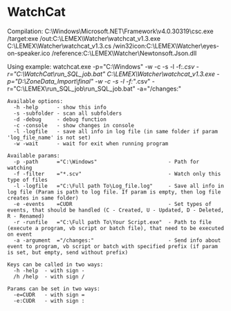 # WatchCat

Compilation:
	C:\Windows\Microsoft.NET\Framework\v4.0.30319\csc.exe /target:exe /out:C:\LEMEX\Watcher\watchcat_v1.3.exe C:\LEMEX\Watcher\watchcat_v1.3.cs /win32icon:C:\LEMEX\Watcher\eyes-on-speaker.ico /reference:C:\LEMEX\Watcher\Newtonsoft.Json.dll

Using example:
	watchcat.exe -p="C:\Windows" -w -c -s -l -f:*.csv -r="C:\WatchCat\run_SQL_job.bat"
	C:\LEMEX\Watcher\watchcat_v1.3.exe -p="D:\ZoneData_Import\final" -w -c -s -l -f:"*.csv" -r="C:\LEMEX\run_SQL_job\run_SQL_job.bat" -a="/changes:"
	
	Available options:
	  -h -help		- show this info
	  -s -subfolder	- scan all subfolders
	  -d -debug		- debug function
	  -c -console	- show changes in console
	  -l -logfile	- save all info in log file (in same folder if param 'log_file_name' is not set)
	  -w -wait		- wait for exit when running program

    Available params:
	  -p -path		="C:\Windows"						- Path for watching
	  -f -filter	="*.scv"							- Watch only this type of files
	  -l -logfile	="C:\Full path To\Log_file.log"		- Save all info in log file (Param is path to log file. If param is empty, then log file creates in same folder)
	  -e -events	=CUDR								- Set types of events, that should be handled (C - Created, U - Updated, D - Deleted, R - Renamed)
	  -r -runfile	="C:\Full path To\Your Script.exe"	- Path to file (execute a program, vb script or batch file), that need to be executed on event
	  -a -argument	="/changes:"						- Send info about event to program, vb script or batch with specified prefix (if param is set, but empty, send without prefix)
	  
	Keys can be called in two ways:
	  -h -help	- with sign -
	  /h /help	- with sign /
	
	Params can be set in two ways:
	  -e=CUDR	- with sign =
	  -e:CUDR	- with sign :

